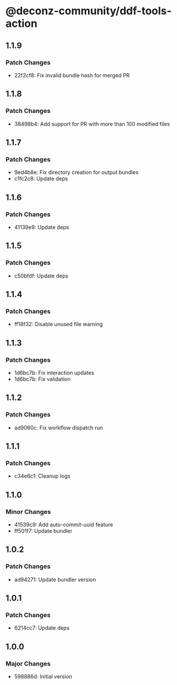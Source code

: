 # @deconz-community/ddf-tools-action

## 1.1.9

### Patch Changes

- 22f2cf8: Fix invalid bundle hash for merged PR

## 1.1.8

### Patch Changes

- 38498b4: Add support for PR with more than 100 modified files

## 1.1.7

### Patch Changes

- 9ed4b8e: Fix directory creation for output bundles
- c1fc2c8: Update deps

## 1.1.6

### Patch Changes

- 41139e9: Update deps

## 1.1.5

### Patch Changes

- c50bfdf: Update deps

## 1.1.4

### Patch Changes

- ff18f32: Disable unused file warning

## 1.1.3

### Patch Changes

- 1d6bc7b: Fix interaction updates
- 1d6bc7b: Fix validation

## 1.1.2

### Patch Changes

- ad9060c: Fix workflow dispatch run

## 1.1.1

### Patch Changes

- c34e6c1: Cleanup logs

## 1.1.0

### Minor Changes

- 41539c9: Add auto-commit-uuid feature
- ff501f7: Update bundler

## 1.0.2

### Patch Changes

- ad94271: Update bundler version

## 1.0.1

### Patch Changes

- 6214cc7: Update deps

## 1.0.0

### Major Changes

- 598886d: Initial version
